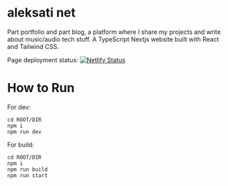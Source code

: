 # aleksati net

Part portfolio and part blog, a platform where I share my projects and write about music/audio tech stuff. A TypeScript Nextjs website built with React and Tailwind CSS.

<!--
- A blog powered by the MDX (markdown -> HTML) library
- An array of custom components (Audio player, [p5js](https://p5js.org) integration, Carosell/slideshow images, Codebox, Interactive Tables, Pagination, Modal pop-up images, etc.)
- Comment sections with database integration.
- Search function
- Personal research and publication list fetched live from [Cristin](https://wo.cristin.no/as/WebObjects/cristin.woa/wo/0.0.29.2)
- Google analytics
- RSS feed
- REST API
- Theme selector
- and much more..
-->

Page deployment status:
[![Netlify Status](https://api.netlify.com/api/v1/badges/b980f54a-9d5a-42c4-81c3-6bcfde64ae60/deploy-status)](https://app.netlify.com/sites/aleksati/deploys)

# How to Run

For dev:

```
cd ROOT/DIR
npm i
npm run dev
```

For build:

```
cd ROOT/DIR
npm i
npm run build
npm run start
```
